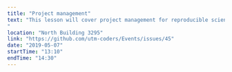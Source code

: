 ```yaml
---
title: "Project management"
text: "This lesson will cover project management for reproducible science. Topics will include the directory structure, the use of R projects, virtual/conda environments for Python, git, and dependency (i.e. package/module) management.
"
location: "North Building 3295"
link: "https://github.com/utm-coders/Events/issues/45"
date: "2019-05-07"
startTime: "13:10"
endTime: "14:30"
---
```

